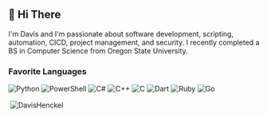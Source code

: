 ## 👋 Hi There  
I'm Davis and I'm passionate about software development, scripting, automation, CICD, project management, and security. I recently completed a BS in Computer Science from Oregon State University.
### Favorite Languages
![Python](https://img.shields.io/badge/python-3670A0?style=for-the-badge&logo=python&logoColor=ffdd54)
![PowerShell](https://img.shields.io/badge/powershell-2f434d?style=for-the-badge&logo=powershell&logoColor=256db8)
![C#](https://img.shields.io/badge/csharp-631f74?style=for-the-badge&logo=csharp&logoColor=d5c4d6)
![C++](https://img.shields.io/badge/cpp-004283?style=for-the-badge&logo=cplusplus&logoColor=9bbddb)
![C](https://img.shields.io/badge/c-3670A0?style=for-the-badge&logo=c&logoColor=ebecf0)
![Dart](https://img.shields.io/badge/dart-1b2631?style=for-the-badge&logo=dart&logoColor=019ed6)
![Ruby](https://img.shields.io/badge/ruby-f3cc9d?style=for-the-badge&logo=ruby&logoColor=e80e12)
![Go](https://img.shields.io/badge/go-1D857B?style=for-the-badge&logo=go&logoColor=FFFFFF)
<p>&nbsp;<img align="center" src="https://github-readme-stats.vercel.app/api?username=DavisHenckel&show_icons=true&locale=en&theme=github_dark&count_private=true&hide=stars" alt="DavisHenckel" /></p>

